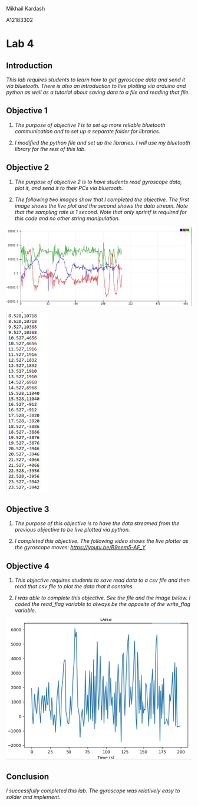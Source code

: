 Mikhail Kardash

A12183302

# Lab 4

## Introduction

*This lab requires students to learn how to get gyroscope data and send it via bluetooth. There is also an introduction to live plotting via arduino and python as well as a tutorial about saving data to a file and reading that file.*

## Objective 1

1. *The purpose of objective 1 is to set up more reliable bluetooth communication and to set up a separate folder for libraries.*

2. *I modified the python file and set up the libraries. I will use my bluetooth library for the rest of this lab.*

## Objective 2

1. *The purpose of objective 2 is to have students read gyroscope data, plot it, and send it to their PCs via bluetooth.*

2. *The following two images show that I completed the objective. The first image shows the live plot and the second shows the data stream. Note that the sampling rate is 1 second. Note that only sprintf is required for this code and no other string manipulation.*

![Objective2a](Images/Objective2a.JPG)

![Objective2b](Images/Objective2b.JPG)


## Objective 3

1. *The purpose of this objective is to have the data streamed from the previous objective to be live plotted via python.*

2. *I completed this objective. The following video shows the live plotter as the gyroscope moves:  https://youtu.be/B9eem5-AF_Y*

## Objective 4

1. *This objective requires students to save read data to a csv file and then read that csv file to plot the data that it contains.*

2. *I was able to complete this objective. See the file and the image below. I coded the read_flag variable to always be the opposite of the write_flag variable.*

![Objective4](Images/Objective4.jpg)

## Conclusion

*I successfully completed this lab. The gyroscope was relatively easy to solder and implement.*
